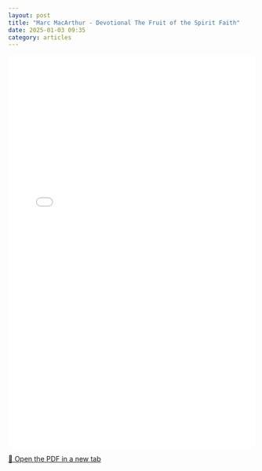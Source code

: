 ```yaml
---
layout: post
title: "Marc MacArthur - Devotional The Fruit of the Spirit Faith"
date: 2025-01-03 09:35
category: articles
---
```


<iframe 
    src="{{ '/assets/articles/Marc-MacArthur/Marc-MacArthur-Devotional-The-Fruit-of-the-Spirit-Faith.pdf' | relative_url }}" 
    width="100%" 
    height="800px" 
    style="border: none;">
</iframe>

<p>
    <a href="{{ '/assets/articles/Marc-MacArthur/Marc-MacArthur-Devotional-The-Fruit-of-the-Spirit-Faith.pdf' | relative_url }}" target="_blank">
        📄 Open the PDF in a new tab
    </a>
</p>
